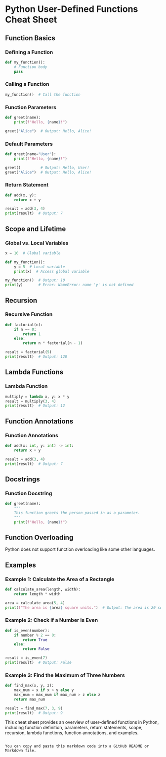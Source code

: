 
# Python User-Defined Functions Cheat Sheet

## Function Basics

### Defining a Function

```python
def my_function():
    # Function body
    pass
```

### Calling a Function

```python
my_function()  # Call the function
```

### Function Parameters

```python
def greet(name):
    print(f"Hello, {name}!")

greet("Alice")  # Output: Hello, Alice!
```

### Default Parameters

```python
def greet(name="User"):
    print(f"Hello, {name}!")

greet()         # Output: Hello, User!
greet("Alice")  # Output: Hello, Alice!
```

### Return Statement

```python
def add(x, y):
    return x + y

result = add(3, 4)
print(result)  # Output: 7
```

## Scope and Lifetime

### Global vs. Local Variables

```python
x = 10  # Global variable

def my_function():
    y = 5  # Local variable
    print(x)  # Access global variable

my_function()  # Output: 10
print(y)       # Error: NameError: name 'y' is not defined
```

## Recursion

### Recursive Function

```python
def factorial(n):
    if n == 0:
        return 1
    else:
        return n * factorial(n - 1)

result = factorial(5)
print(result)  # Output: 120
```

## Lambda Functions

### Lambda Function

```python
multiply = lambda x, y: x * y
result = multiply(3, 4)
print(result)  # Output: 12
```

## Function Annotations

### Function Annotations

```python
def add(x: int, y: int) -> int:
    return x + y

result = add(3, 4)
print(result)  # Output: 7
```

## Docstrings

### Function Docstring

```python
def greet(name):
    """
    This function greets the person passed in as a parameter.
    """
    print(f"Hello, {name}!")
```

## Function Overloading

Python does not support function overloading like some other languages.

## Examples

### Example 1: Calculate the Area of a Rectangle

```python
def calculate_area(length, width):
    return length * width

area = calculate_area(5, 4)
print(f"The area is {area} square units.")  # Output: The area is 20 square units.
```

### Example 2: Check if a Number is Even

```python
def is_even(number):
    if number % 2 == 0:
        return True
    else:
        return False

result = is_even(7)
print(result)  # Output: False
```

### Example 3: Find the Maximum of Three Numbers

```python
def find_max(x, y, z):
    max_num = x if x > y else y
    max_num = max_num if max_num > z else z
    return max_num

result = find_max(7, 3, 9)
print(result)  # Output: 9
```

This cheat sheet provides an overview of user-defined functions in Python, including function definition, parameters, return statements, scope, recursion, lambda functions, function annotations, and examples.
```

You can copy and paste this markdown code into a GitHub README or Markdown file.
